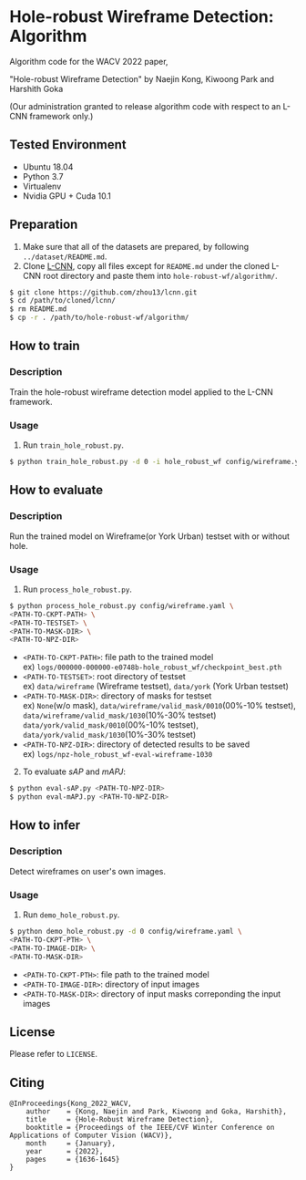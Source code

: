 # Hole-robust Wireframe Detection: Algorithm

Algorithm code for the WACV 2022 paper,

"Hole-robust Wireframe Detection" by Naejin Kong, Kiwoong Park and Harshith Goka

(Our administration granted to release algorithm code with respect to an L-CNN framework only.)


## Tested Environment
 * Ubuntu 18.04
 * Python 3.7
 * Virtualenv
 * Nvidia GPU + Cuda 10.1


## Preparation
1. Make sure that all of the datasets are prepared, by following `../dataset/README.md`.
2. Clone [L-CNN](https://github.com/zhou13/lcnn), copy all files except for `README.md` under the cloned L-CNN root directory and paste them into `hole-robust-wf/algorithm/`.
```bash
$ git clone https://github.com/zhou13/lcnn.git
$ cd /path/to/cloned/lcnn/
$ rm README.md
$ cp -r . /path/to/hole-robust-wf/algorithm/
```


## How to train

### Description
Train the hole-robust wireframe detection model applied to the L-CNN framework.

### Usage
1. Run `train_hole_robust.py`.
```bash
$ python train_hole_robust.py -d 0 -i hole_robust_wf config/wireframe.yaml
```


## How to evaluate

### Description
Run the trained model on Wireframe(or York Urban) testset with or without hole.

### Usage
1. Run `process_hole_robust.py`.
```bash
$ python process_hole_robust.py config/wireframe.yaml \
<PATH-TO-CKPT-PATH> \
<PATH-TO-TESTSET> \
<PATH-TO-MASK-DIR> \
<PATH-TO-NPZ-DIR>
```
 * `<PATH-TO-CKPT-PATH>`: file path to the trained model  
   ex) `logs/000000-000000-e0748b-hole_robust_wf/checkpoint_best.pth`
 * `<PATH-TO-TESTSET>`: root directory of testset  
   ex) `data/wireframe` (Wireframe testset), `data/york` (York Urban testset)
 * `<PATH-TO-MASK-DIR>`: directory of masks for testset  
   ex) `None`(w/o mask), `data/wireframe/valid_mask/0010`(00%-10% testset), `data/wireframe/valid_mask/1030`(10%-30% testset)  
       `data/york/valid_mask/0010`(00%-10% testset), `data/york/valid_mask/1030`(10%-30% testset)
 * `<PATH-TO-NPZ-DIR>`: directory of detected results to be saved  
   ex) `logs/npz-hole_robust_wf-eval-wireframe-1030`

2. To evaluate *sAP* and *mAPJ*:
```bash
$ python eval-sAP.py <PATH-TO-NPZ-DIR>
$ python eval-mAPJ.py <PATH-TO-NPZ-DIR>
```


## How to infer

### Description
Detect wireframes on user's own images.

### Usage
1. Run `demo_hole_robust.py`.
```bash
$ python demo_hole_robust.py -d 0 config/wireframe.yaml \
<PATH-TO-CKPT-PTH> \
<PATH-TO-IMAGE-DIR> \
<PATH-TO-MASK-DIR>
```
 * `<PATH-TO-CKPT-PTH>`: file path to the trained model
 * `<PATH-TO-IMAGE-DIR>`: directory of input images
 * `<PATH-TO-MASK-DIR>`: directory of input masks correponding the input images


## License
Please refer to `LICENSE`.


## Citing

```
@InProceedings{Kong_2022_WACV,
    author    = {Kong, Naejin and Park, Kiwoong and Goka, Harshith},
    title     = {Hole-Robust Wireframe Detection},
    booktitle = {Proceedings of the IEEE/CVF Winter Conference on Applications of Computer Vision (WACV)},
    month     = {January},
    year      = {2022},
    pages     = {1636-1645}
}
```
